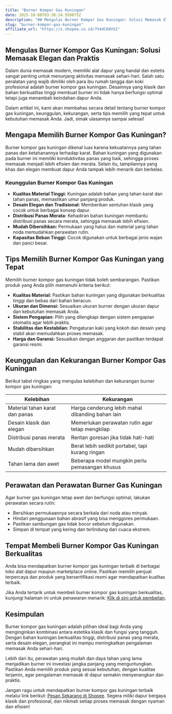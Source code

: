 ```yaml
---
title: "Burner Kompor Gas Kuningan"
date: 2025-10-08T03:38:24.958875Z
description: "## Mengulas Burner Kompor Gas Kuningan: Solusi Memasak Elegan dan Praktis..."
slug: "burner-kompor-gas-kuningan"
affiliate_url: "https://s.shopee.co.id/7V44C68VX2"
---
```

## Mengulas Burner Kompor Gas Kuningan: Solusi Memasak Elegan dan Praktis

Dalam dunia memasak modern, memiliki alat dapur yang handal dan estetis sangat penting untuk menunjang aktivitas memasak sehari-hari. Salah satu peralatan yang wajib dimiliki oleh para ibu rumah tangga dan koki profesional adalah burner kompor gas kuningan. Desainnya yang klasik dan bahan berkualitas tinggi membuat burner ini tidak hanya berfungsi optimal tetapi juga menambah keindahan dapur Anda.

Dalam artikel ini, kami akan membahas secara detail tentang burner kompor gas kuningan, keunggulan, kekurangan, serta tips memilih yang tepat untuk kebutuhan memasak Anda. Jadi, simak ulasannya sampai selesai!

## Mengapa Memilih Burner Kompor Gas Kuningan?

Burner kompor gas kuningan dikenal luas karena kekuatannya yang tahan panas dan ketahanannya terhadap karat. Bahan kuningan yang digunakan pada burner ini memiliki konduktivitas panas yang baik, sehingga proses memasak menjadi lebih efisien dan merata. Selain itu, tampilannya yang khas dan elegan membuat dapur Anda tampak lebih menarik dan berkelas.

### Keunggulan Burner Kompor Gas Kuningan

- **Kualitas Material Tinggi:** Kuningan adalah bahan yang tahan karat dan tahan panas, memastikan umur panjang produk.
- **Desain Elegan dan Tradisional:** Memberikan sentuhan klasik yang cocok untuk berbagai konsep dapur.
- **Distribusi Panas Merata:** Kehadiran bahan kuningan membantu distribusi panas secara merata, sehingga memasak lebih efisien.
- **Mudah Dibersihkan:** Permukaan yang halus dan material yang tahan noda memudahkan perawatan rutin.
- **Kapasitas Beban Tinggi:** Cocok digunakan untuk berbagai jenis wajan dan panci besar.

## Tips Memilih Burner Kompor Gas Kuningan yang Tepat

Memilih burner kompor gas kuningan tidak boleh sembarangan. Pastikan produk yang Anda pilih memenuhi kriteria berikut:

- **Kualitas Material:** Pastikan bahan kuningan yang digunakan berkualitas tinggi dan bebas dari bahan beracun.
- **Ukuran dan Dimensi:** Sesuaikan ukuran burner dengan ukuran dapur dan kebutuhan memasak Anda.
- **Sistem Pengapian:** Pilih yang dilengkapi dengan sistem pengapian otomatis agar lebih praktis.
- **Stabilitas dan Kestabilan:** Pengaturan kaki yang kokoh dan desain yang stabil akan memudahkan proses memasak.
- **Harga dan Garansi:** Sesuaikan dengan anggaran dan pastikan terdapat garansi resmi.

## Keunggulan dan Kekurangan Burner Kompor Gas Kuningan

Berikut tabel ringkas yang mengulas kelebihan dan kekurangan burner kompor gas kuningan:

| Kelebihan                                              | Kekurangan                                           |
|--------------------------------------------------------|-----------------------------------------------------|
| Material tahan karat dan panas                        | Harga cenderung lebih mahal dibanding bahan lain  |
| Desain klasik dan elegan                              | Memerlukan perawatan rutin agar tetap mengkilap  |
| Distribusi panas merata                                | Rentan goresan jika tidak hati-hati               |
| Mudah dibersihkan                                    | Berat lebih sedikit portabel, tapi kurang ringan |
| Tahan lama dan awet                                   | Beberapa model mungkin perlu pemasangan khusus   |

## Perawatan dan Perawatan Burner Gas Kuningan

Agar burner gas kuningan tetap awet dan berfungsi optimal, lakukan perawatan secara rutin:

- Bersihkan permukaannya secara berkala dari noda atau minyak.
- Hindari penggunaan bahan abrasif yang bisa menggores permukaan.
- Pastikan sambungan gas tidak bocor sebelum digunakan.
- Simpan di tempat yang kering dan terlindung dari cuaca ekstrem.

## Tempat Membeli Burner Kompor Gas Kuningan Berkualitas

Anda bisa mendapatkan burner kompor gas kuningan terbaik di berbagai toko alat dapur maupun marketplace online. Pastikan memilih penjual terpercaya dan produk yang bersertifikasi resmi agar mendapatkan kualitas terbaik.

Jika Anda tertarik untuk membeli burner kompor gas kuningan berkualitas, kunjungi halaman ini untuk penawaran menarik: [Klik di sini untuk pembelian](https://s.shopee.co.id/7V44C68VX2).

## Kesimpulan

Burner kompor gas kuningan adalah pilihan ideal bagi Anda yang menginginkan kombinasi antara estetika klasik dan fungsi yang tangguh. Dengan bahan kuningan berkualitas tinggi, distribusi panas yang merata, serta desain elegan, perangkat ini mampu meningkatkan pengalaman memasak Anda sehari-hari.

Lebih dari itu, perawatan yang mudah dan daya tahan yang lama menjadikan burner ini investasi jangka panjang yang menguntungkan. Pastikan Anda memilih produk yang sesuai kebutuhan, dengan kualitas terjamin, agar pengalaman memasak di dapur semakin menyenangkan dan praktis.

Jangan ragu untuk mendapatkan burner kompor gas kuningan terbaik melalui link berikut: [Pesan Sekarang di Shopee](https://s.shopee.co.id/7V44C68VX2). Segera miliki dapur bergaya klasik dan profesional, dan nikmati setiap proses memasak dengan nyaman dan efisien!